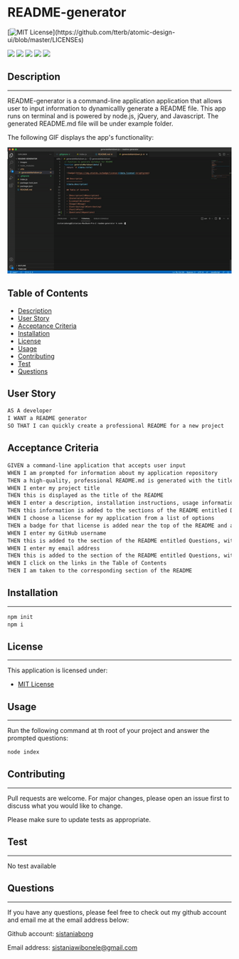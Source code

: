# README-generator

[![MIT License](https://img.shields.io/apm/l/atomic-design-ui.svg?)](https://github.com/tterb/atomic-design-ui/blob/master/LICENSEs)

<img src="https://img.shields.io/badge/Javascript-yellow" />
<img src="https://img.shields.io/badge/jQuery-blue"  />
<img src="https://img.shields.io/badge/-node.js-green" />
<img src="https://img.shields.io/badge/-inquirer-orange" >
<img src="https://img.shields.io/badge/-fs-orange" >


## Description
--------------
README-generator is a command-line application application that allows user to input information to dynamicallly generate a README file.
This app runs on terminal and is powered by node.js, jQuery, and Javascript. The generated README.md file will be under example folder.

The following GIF displays the app's functionality:

![readme-generator](./images/readme-generator.gif)

## Table of Contents

- [Description](#description)
- [User Story](#user-story)
- [Acceptance Criteria](#acceptance-criteria)
- [Installation](#installation)
- [License](#license)
- [Usage](#usage)
- [Contributing](#contributing)
- [Test](#test)
- [Questions](#questions)

## User Story
```md
AS A developer
I WANT a README generator
SO THAT I can quickly create a professional README for a new project
```

## Acceptance Criteria
```md
GIVEN a command-line application that accepts user input
WHEN I am prompted for information about my application repository
THEN a high-quality, professional README.md is generated with the title of my project and sections entitled Description, Table of Contents, Installation, Usage, License, Contributing, Tests, and Questions
WHEN I enter my project title
THEN this is displayed as the title of the README
WHEN I enter a description, installation instructions, usage information, contribution guidelines, and test instructions
THEN this information is added to the sections of the README entitled Description, Installation, Usage, Contributing, and Tests
WHEN I choose a license for my application from a list of options
THEN a badge for that license is added near the top of the README and a notice is added to the section of the README entitled License that explains which license the application is covered under
WHEN I enter my GitHub username
THEN this is added to the section of the README entitled Questions, with a link to my GitHub profile
WHEN I enter my email address
THEN this is added to the section of the README entitled Questions, with instructions on how to reach me with additional questions
WHEN I click on the links in the Table of Contents
THEN I am taken to the corresponding section of the README
```

## Installation
---
```bash
npm init
npm i
```

## License
---
This application is licensed under:

- [MIT License](https://choosealicense.com/licenses/mit/)


## Usage
---
Run the following command at th root of your project and answer the prompted questions:

```bash
node index
```

## Contributing
---
Pull requests are welcome. For major changes, please open an issue first to discuss what you would like to change.

Please make sure to update tests as appropriate.

## Test
---
No test available


## Questions
---
If you have any questions, please feel free to check out my github account and email me at the email address below:

Github account: [sistaniabong](https://github.com/sistaniabong)

Email address: sistaniawibonele@gmail.com